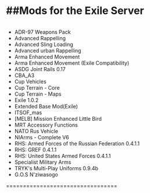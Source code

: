 ##Mods for the Exile Server
=================================
######
- ADR-97 Weapons Pack
- Advanced Rappelling
- Advanced Sling Loading
- Advanced urban Rappelling
- Arma Enhanced Movement
- Arma Enhanced Movement (Exile Compatibility)
- ASDG Joint Rails 0.17
- CBA_A3
- Cup Vehicles
- Cup Terrain - Core
- Cup Terrain - Maps
- Exile 1.0.2
- Extended Base Mod(Exile)
- ITSOF_mas
- [MELB] Mission Enhanced Little Bird
- MRT Accessory Functions
- NATO Rus Vehicle
- NIArms - Complete V6
- RHS: Armed Forces of the Russian Federation 0.4.1.1
- RHS: GREF 0.4.1.1
- RHS: United States Armed Forces 0.4.1.1
- Specialist Military Arms
- TRYK's Multi-Play Uniforms 0.9.4b
- G.O.S N'ziwasogo

=================================
######

